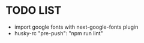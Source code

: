 # TODO LIST

- import google fonts with next-google-fonts plugin
- husky-rc "pre-push": "npm run lint"
